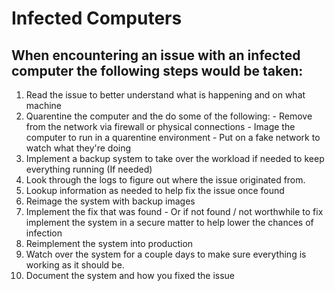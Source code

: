 # Infected Computers

## When encountering an issue with an infected computer the following steps would be taken:
  1. Read the issue to better understand what is happening and on what machine
  2. Quarentine the computer and the do some of the following:
    - Remove from the network via firewall or physical connections 
    - Image the computer to run in a quarentine environment 
    - Put on a fake network to watch what they're doing
  3. Implement a backup system to take over the workload if needed to keep everything running (If needed)
  4. Look through the logs to figure out where the issue originated from. 
  5. Lookup information as needed to help fix the issue once found 
  6. Reimage the system with backup images 
  7. Implement the fix that was found 
    - Or if not found / not worthwhile to fix implement the system in a secure matter to help lower the chances of infection 
  8. Reimplement the system into production 
  9. Watch over the system for a couple days to make sure everything is working as it should be.
  10. Document the system and how you fixed the issue

